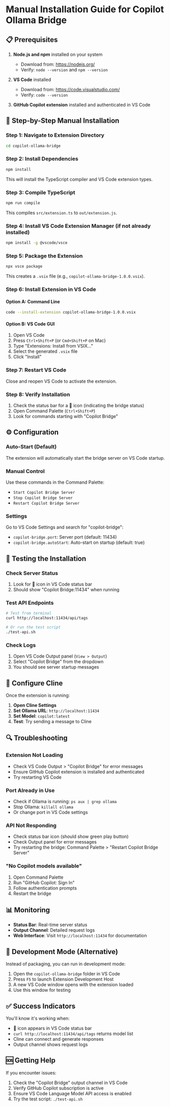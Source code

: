 # Manual Installation Guide for Copilot Ollama Bridge

## 📋 Prerequisites

1. **Node.js and npm** installed on your system
   - Download from: https://nodejs.org/
   - Verify: `node --version` and `npm --version`

2. **VS Code** installed
   - Download from: https://code.visualstudio.com/
   - Verify: `code --version`

3. **GitHub Copilot extension** installed and authenticated in VS Code

## 🔧 Step-by-Step Manual Installation

### Step 1: Navigate to Extension Directory
```bash
cd copilot-ollama-bridge
```

### Step 2: Install Dependencies
```bash
npm install
```

This will install the TypeScript compiler and VS Code extension types.

### Step 3: Compile TypeScript
```bash
npm run compile
```

This compiles `src/extension.ts` to `out/extension.js`.

### Step 4: Install VS Code Extension Manager (if not already installed)
```bash
npm install -g @vscode/vsce
```

### Step 5: Package the Extension
```bash
npx vsce package
```

This creates a `.vsix` file (e.g., `copilot-ollama-bridge-1.0.0.vsix`).

### Step 6: Install Extension in VS Code

#### Option A: Command Line
```bash
code --install-extension copilot-ollama-bridge-1.0.0.vsix
```

#### Option B: VS Code GUI
1. Open VS Code
2. Press `Ctrl+Shift+P` (or `Cmd+Shift+P` on Mac)
3. Type "Extensions: Install from VSIX..."
4. Select the generated `.vsix` file
5. Click "Install"

### Step 7: Restart VS Code
Close and reopen VS Code to activate the extension.

### Step 8: Verify Installation
1. Check the status bar for a 🤖 icon (indicating the bridge status)
2. Open Command Palette (`Ctrl+Shift+P`)
3. Look for commands starting with "Copilot Bridge"

## ⚙️ Configuration

### Auto-Start (Default)
The extension will automatically start the bridge server on VS Code startup.

### Manual Control
Use these commands in the Command Palette:
- `Start Copilot Bridge Server`
- `Stop Copilot Bridge Server`
- `Restart Copilot Bridge Server`

### Settings
Go to VS Code Settings and search for "copilot-bridge":
- `copilot-bridge.port`: Server port (default: 11434)
- `copilot-bridge.autoStart`: Auto-start on startup (default: true)

## 🧪 Testing the Installation

### Check Server Status
1. Look for 🤖 icon in VS Code status bar
2. Should show "Copilot Bridge:11434" when running

### Test API Endpoints
```bash
# Test from terminal
curl http://localhost:11434/api/tags

# Or run the test script
./test-api.sh
```

### Check Logs
1. Open VS Code Output panel (`View > Output`)
2. Select "Copilot Bridge" from the dropdown
3. You should see server startup messages

## 🔧 Configure Cline

Once the extension is running:

1. **Open Cline Settings**
2. **Set Ollama URL**: `http://localhost:11434`
3. **Set Model**: `copilot:latest`
4. **Test**: Try sending a message to Cline

## 🔍 Troubleshooting

### Extension Not Loading
- Check VS Code Output > "Copilot Bridge" for error messages
- Ensure GitHub Copilot extension is installed and authenticated
- Try restarting VS Code

### Port Already in Use
- Check if Ollama is running: `ps aux | grep ollama`
- Stop Ollama: `killall ollama`
- Or change port in VS Code settings

### API Not Responding
- Check status bar icon (should show green play button)
- Check Output panel for error messages
- Try restarting the bridge: Command Palette > "Restart Copilot Bridge Server"

### "No Copilot models available"
1. Open Command Palette
2. Run "GitHub Copilot: Sign In"
3. Follow authentication prompts
4. Restart the bridge

## 📊 Monitoring

- **Status Bar**: Real-time server status
- **Output Channel**: Detailed request logs
- **Web Interface**: Visit `http://localhost:11434` for documentation

## 🚀 Development Mode (Alternative)

Instead of packaging, you can run in development mode:

1. Open the `copilot-ollama-bridge` folder in VS Code
2. Press `F5` to launch Extension Development Host
3. A new VS Code window opens with the extension loaded
4. Use this window for testing

## ✅ Success Indicators

You'll know it's working when:
- 🤖 icon appears in VS Code status bar
- `curl http://localhost:11434/api/tags` returns model list
- Cline can connect and generate responses
- Output channel shows request logs

## 🆘 Getting Help

If you encounter issues:
1. Check the "Copilot Bridge" output channel in VS Code
2. Verify GitHub Copilot subscription is active
3. Ensure VS Code Language Model API access is enabled
4. Try the test script: `./test-api.sh`
